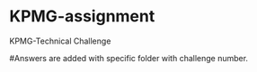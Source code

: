 # KPMG-assignment
KPMG-Technical Challenge

#Answers are added with specific folder with challenge number.



